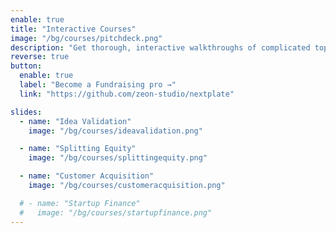 ```yaml
---
enable: true
title: "Interactive Courses"
image: "/bg/courses/pitchdeck.png"
description: "Get thorough, interactive walkthroughs of complicated topics written specifically for startup Founders. Step-by-step instructions on how to validate a New Idea, craft the perfect Pitch Deck and find Investors, and much more."
reverse: true
button:
  enable: true
  label: "Become a Fundraising pro →"
  link: "https://github.com/zeon-studio/nextplate"

slides:
  - name: "Idea Validation"
    image: "/bg/courses/ideavalidation.png"

  - name: "Splitting Equity"
    image: "/bg/courses/splittingequity.png"

  - name: "Customer Acquisition"
    image: "/bg/courses/customeracquisition.png"

  # - name: "Startup Finance"
  #   image: "/bg/courses/startupfinance.png"
---
```

